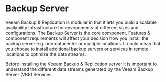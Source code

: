 # Backup Server
Veeam Backup & Replication is modular in that it lets you build a scalable availability infrastructure for environments of different sizes and configurations. The Backup Server is the core component. Features & component requirements will affect your decision how you install the backup server e.g. one datacenter or multiple locations. It could mean that you choose to install additional backup servers or services in remote locations to optimize the data streams.

Before installing the Veeam Backup & Replication server it is important to
understand the different data streams generated by the Veeam Backup Server (VBR) Services.
